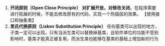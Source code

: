 1. **开闭原则（Open Close Principle）**
	**对扩展开放，对修改关闭**。在程序需要进行拓展的时候，不能去修改原有的代码，实现一个热插拔的效果。 【使用接口和抽象类】
2. **里氏代换原则（Liskov Substitution Principle）**
	任何基类可以出现的地方，子类一定可以出现。只有当派生类可以替换掉基类，且软件单位的功能不受到影响时，基类才能真正被复用，而派生类也能够在基类的基础上增加新的行为
